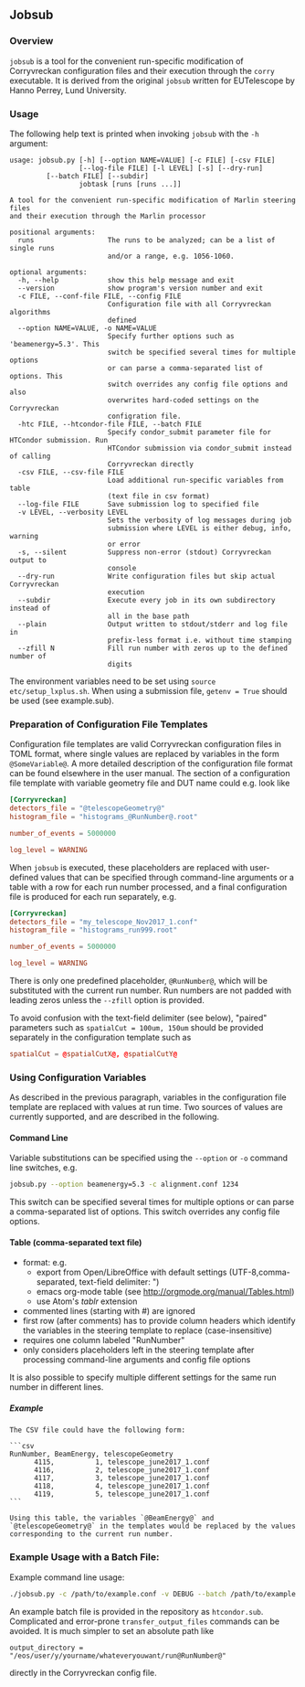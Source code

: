 ## Jobsub

### Overview

`jobsub` is a tool for the convenient run-specific modification of Corryvreckan configuration files and their execution through the `corry` executable. It is derived from the original `jobsub` written for EUTelescope by Hanno Perrey, Lund University.

### Usage

The following help text is printed when invoking `jobsub` with the `-h` argument:

```result
usage: jobsub.py [-h] [--option NAME=VALUE] [-c FILE] [-csv FILE]
                 [--log-file FILE] [-l LEVEL] [-s] [--dry-run]
		 [--batch FILE] [--subdir]
                 jobtask [runs [runs ...]]

A tool for the convenient run-specific modification of Marlin steering files
and their execution through the Marlin processor

positional arguments:
  runs                  The runs to be analyzed; can be a list of single runs
                        and/or a range, e.g. 1056-1060.

optional arguments:
  -h, --help            show this help message and exit
  --version             show program's version number and exit
  -c FILE, --conf-file FILE, --config FILE
                        Configuration file with all Corryvreckan algorithms
                        defined
  --option NAME=VALUE, -o NAME=VALUE
                        Specify further options such as 'beamenergy=5.3'. This
                        switch be specified several times for multiple options
                        or can parse a comma-separated list of options. This
                        switch overrides any config file options and also
                        overwrites hard-coded settings on the Corryvreckan
                        configration file.
  -htc FILE, --htcondor-file FILE, --batch FILE
                        Specify condor_submit parameter file for HTCondor submission. Run
                        HTCondor submission via condor_submit instead of calling
                        Corryvreckan directly
  -csv FILE, --csv-file FILE
                        Load additional run-specific variables from table
                        (text file in csv format)
  --log-file FILE       Save submission log to specified file
  -v LEVEL, --verbosity LEVEL
                        Sets the verbosity of log messages during job
                        submission where LEVEL is either debug, info, warning
                        or error
  -s, --silent          Suppress non-error (stdout) Corryvreckan output to
                        console
  --dry-run             Write configuration files but skip actual Corryvreckan
                        execution
  --subdir              Execute every job in its own subdirectory instead of
                        all in the base path
  --plain               Output written to stdout/stderr and log file in
                        prefix-less format i.e. without time stamping
  --zfill N             Fill run number with zeros up to the defined number of
                        digits
```

The environment variables need to be set using ```source etc/setup_lxplus.sh```.
When using a submission file, `getenv = True` should be used (see example.sub).

### Preparation of Configuration File Templates

Configuration file templates are valid Corryvreckan configuration files in TOML format, where single values are replaced by variables in the form `@SomeVariable@`.
A more detailed description of the configuration file format can be found elsewhere in the user manual.
The section of a configuration file template with variable geometry file and DUT name could e.g. look like

```toml
[Corryvreckan]
detectors_file = "@telescopeGeometry@"
histogram_file = "histograms_@RunNumber@.root"

number_of_events = 5000000

log_level = WARNING
```

When `jobsub` is executed, these placeholders are replaced with user-defined values that can be specified through command-line arguments or a table with a row for each run number processed, and a final configuration file is produced for each run separately, e.g.

```toml
[Corryvreckan]
detectors_file = "my_telescope_Nov2017_1.conf"
histogram_file = "histograms_run999.root"

number_of_events = 5000000

log_level = WARNING
```

There is only one predefined placeholder, `@RunNumber@`, which will be substituted with the current run number. Run numbers are not padded with leading zeros unless the `--zfill` option is provided.

To avoid confusion with the text-field delimiter (see below), "paired" parameters such as `spatialCut = 100um, 150um` should be provided separately in the configuration template such as
```toml
spatialCut = @spatialCutX@, @spatialCutY@
```

### Using Configuration Variables

As described in the previous paragraph, variables in the configuration file template are replaced with values at run time.
Two sources of values are currently supported, and are described in the following.

#### Command Line
   Variable substitutions can be specified using the `--option` or `-o` command line switches, e.g.

   ```bash
   jobsub.py --option beamenergy=5.3 -c alignment.conf 1234
   ```

   This switch can be specified several times for multiple options or can parse a comma-separated list of options. This switch overrides any config file options.

#### Table (comma-separated text file)
   - format: e.g.
     - export from Open/LibreOffice with default settings (UTF-8,comma-separated, text-field delimiter: ")
     - emacs org-mode table (see http://orgmode.org/manual/Tables.html)
     - use Atom's *tablr* extension
   - commented lines (starting with #) are ignored
   - first row (after comments) has to provide column headers which identify the variables in the steering template to replace (case-insensitive)
   - requires one column labeled "RunNumber"
   - only considers placeholders left in the steering template after processing command-line arguments and config file options

   It is also possible to specify multiple different settings for the same run number in different lines.

##### Example
    The CSV file could have the following form:

    ```csv
    RunNumber, BeamEnergy, telescopeGeometry
          4115,          1, telescope_june2017_1.conf
          4116,          2, telescope_june2017_1.conf
          4117,          3, telescope_june2017_1.conf
          4118,          4, telescope_june2017_1.conf
          4119,          5, telescope_june2017_1.conf
    ```

    Using this table, the variables `@BeamEnergy@` and `@telescopeGeometry@` in the templates would be replaced by the values corresponding to the current run number.

### Example Usage with a Batch File:

Example command line usage:
```bash
./jobsub.py -c /path/to/example.conf -v DEBUG --batch /path/to/example.sub --subdir <run_number>
```

An example batch file is provided in the repository as `htcondor.sub`.
Complicated and error-prone `transfer_output_files` commands can be avoided. It is much simpler to set an absolute path like
```
output_directory = "/eos/user/y/yourname/whateveryouwant/run@RunNumber@"
```
directly in the Corryvreckan config file.
